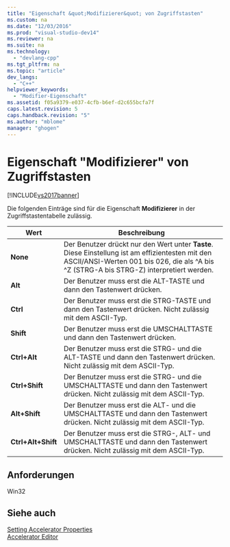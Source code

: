 ```yaml
---
title: "Eigenschaft &quot;Modifizierer&quot; von Zugriffstasten"
ms.custom: na
ms.date: "12/03/2016"
ms.prod: "visual-studio-dev14"
ms.reviewer: na
ms.suite: na
ms.technology: 
  - "devlang-cpp"
ms.tgt_pltfrm: na
ms.topic: "article"
dev_langs: 
  - "C++"
helpviewer_keywords: 
  - "Modifier-Eigenschaft"
ms.assetid: f05a9379-e037-4cfb-b6ef-d2c655bcfa7f
caps.latest.revision: 5
caps.handback.revision: "5"
ms.author: "mblome"
manager: "ghogen"
---
```

# Eigenschaft &quot;Modifizierer&quot; von Zugriffstasten
[!INCLUDE[vs2017banner](../assembler/inline/includes/vs2017banner.md)]

Die folgenden Einträge sind für die Eigenschaft **Modifizierer** in der Zugriffstastentabelle zulässig.  
  
|Wert|Beschreibung|  
|----------|------------------|  
|**None**|Der Benutzer drückt nur den Wert unter **Taste**.  Diese Einstellung ist am effizientesten mit den ASCII\/ANSI\-Werten 001 bis 026, die als ^A bis ^Z \(STRG\-A bis STRG\-Z\) interpretiert werden.|  
|**Alt**|Der Benutzer muss erst die ALT\-TASTE und dann den Tastenwert drücken.|  
|**Ctrl**|Der Benutzer muss erst die STRG\-TASTE und dann den Tastenwert drücken.  Nicht zulässig mit dem ASCII\-Typ.|  
|**Shift**|Der Benutzer muss erst die UMSCHALTTASTE und dann den Tastenwert drücken.|  
|**Ctrl\+Alt**|Der Benutzer muss erst die STRG\- und die ALT\-TASTE und dann den Tastenwert drücken.  Nicht zulässig mit dem ASCII\-Typ.|  
|**Ctrl\+Shift**|Der Benutzer muss erst die STRG\- und die UMSCHALTTASTE und dann den Tastenwert drücken.  Nicht zulässig mit dem ASCII\-Typ.|  
|**Alt\+Shift**|Der Benutzer muss erst die ALT\- und die UMSCHALTTASTE und dann den Tastenwert drücken.  Nicht zulässig mit dem ASCII\-Typ.|  
|**Ctrl\+Alt\+Shift**|Der Benutzer muss erst die STRG\-, ALT\- und UMSCHALTTASTE und dann den Tastenwert drücken.  Nicht zulässig mit dem ASCII\-Typ.|  
  
## Anforderungen  
 Win32  
  
## Siehe auch  
 [Setting Accelerator Properties](../windows/setting-accelerator-properties.md)   
 [Accelerator Editor](../mfc/accelerator-editor.md)